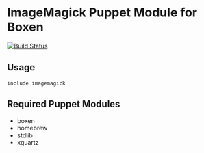 # ImageMagick Puppet Module for Boxen

[![Build Status](https://travis-ci.org/boxen/puppet-imagemagick.png?branch=master)](https://travis-ci.org/boxen/puppet-imagemagick)

## Usage

```puppet
include imagemagick
```

## Required Puppet Modules

* boxen
* homebrew
* stdlib
* xquartz
 

